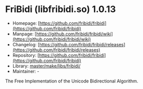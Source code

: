 # FriBidi (libfribidi.so) 1.0.13
 - Homepage: [https://github.com/fribidi/fribidi](https://github.com/fribidi/fribidi)
 - Manpage: [https://github.com/fribidi/fribidi/wiki](https://github.com/fribidi/fribidi/wiki)
 - Changelog: [https://github.com/fribidi/fribidi/releases](https://github.com/fribidi/fribidi/releases)
 - Repository: [https://github.com/fribidi/fribidi](https://github.com/fribidi/fribidi)
 - Library: [master/make/libs/fribidi/](https://github.com/Freetz-NG/freetz-ng/tree/master/make/libs/fribidi/)
 - Maintainer: -

The Free Implementation of the Unicode Bidirectional Algorithm.
